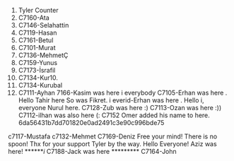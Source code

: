 
1. Tyler Counter
2. C7160-Ata
3. C7146-Selahattin
4. C7119-Hasan
5. C7161-Betul
6. C7101-Murat
7. C7136-MehmetÇ
8. C7159-Yunus
9. C7173-İsrafil
10. C7134-Kur10.
11. C7134-Kurubal
12. C7111-Ayhan
7166-Kasim was here
i everybody C7105-Erhan was here . Hello
Tahir here
So was Fikret.
i everid-Erhan was here . Hello
i, everyone
Nurul here.
C7128-Zub was here :)
C7113-Ozan was here :))
C7112-ilhan was also here (:
C7152 Omer added his name to here.
6da56431b7dd701820e0ad2491c3e90c996bde75


c7117-Mustafa
c7132-Mehmet
C7169-Deniz Free your mind! There is no spoon! Thx for your support Tyler by the way.
Hello Everyone! Aziz was here!
*******i* C7188-Jack was here *********
C7164-John

